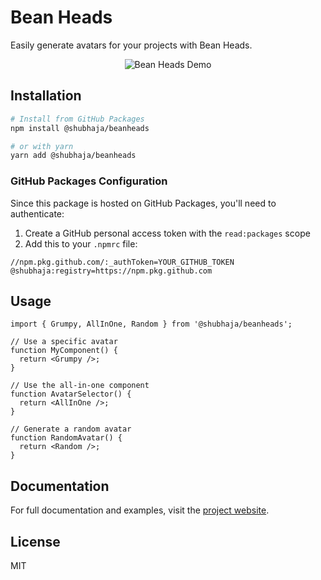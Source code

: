 # Bean Heads

Easily generate avatars for your projects with Bean Heads.

<p align="center">
  <img alt="Bean Heads Demo" src="https://raw.githubusercontent.com/shubhaja/beanheads/main/demo/demo.gif" />
</p>

## Installation

```bash
# Install from GitHub Packages
npm install @shubhaja/beanheads

# or with yarn
yarn add @shubhaja/beanheads
```

### GitHub Packages Configuration

Since this package is hosted on GitHub Packages, you'll need to authenticate:

1. Create a GitHub personal access token with the `read:packages` scope
2. Add this to your `.npmrc` file:

```
//npm.pkg.github.com/:_authToken=YOUR_GITHUB_TOKEN
@shubhaja:registry=https://npm.pkg.github.com
```

## Usage

```tsx
import { Grumpy, AllInOne, Random } from '@shubhaja/beanheads';

// Use a specific avatar
function MyComponent() {
  return <Grumpy />;
}

// Use the all-in-one component
function AvatarSelector() {
  return <AllInOne />;
}

// Generate a random avatar
function RandomAvatar() {
  return <Random />;
}
```

## Documentation

For full documentation and examples, visit the [project website](https://beanheads.robertbroersma.com).

## License

MIT 